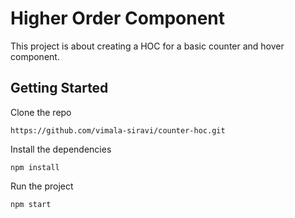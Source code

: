 # Higher Order Component

This project is about creating a HOC for a basic counter and hover component.

## Getting Started

Clone the repo

```
https://github.com/vimala-siravi/counter-hoc.git
```

Install the dependencies

```
npm install
```

Run the project

```
npm start
```
